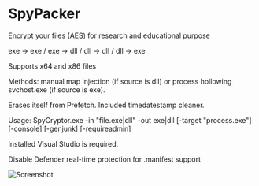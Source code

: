 # SpyPacker

Encrypt your files (AES) for research and educational purpose

exe -> exe / exe -> dll / dll -> dll / dll -> exe

Supports x64 and x86 files

Methods: manual map injection (if source is dll) or process hollowing svchost.exe (if source is exe). 

Erases itself from Prefetch. Included timedatestamp cleaner.

Usage: SpyCryptor.exe -in \"file.exe|dll\" -out exe|dll [-target \"process.exe\"] [-console] [-genjunk] [-requireadmin]

Installed Visual Studio is required. 

Disable Defender real-time protection for .manifest support

![Screenshot](https://i.imgur.com/lobWIGn.png)

